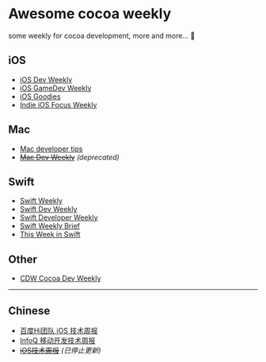 # Awesome cocoa weekly

some weekly for cocoa development, more and more... 🚀

## iOS

- [iOS Dev Weekly](https://iosdevweekly.com)
- [iOS GameDev Weekly](http://iosgamedevweekly.com)
- [iOS Goodies](http://ios-goodies.com)
- [Indie iOS Focus Weekly](https://indieiosfocus.curated.co/)

## Mac

- [Mac developer tips](http://macdevelopertips.com/)
- ~~[Mac Dev Weekly](http://macdevweekly.com/)~~ *(deprecated)*

## Swift

- [Swift Weekly](http://swiftweekly.com)
- [Swift Dev Weekly](http://swiftdevweekly.com)
- [Swift Developer Weekly](http://swiftdevweekly.co)
- [Swift Weekly Brief](https://swiftweekly.github.io/)
- [This Week in Swift](https://swiftnews.curated.co/)

## Other

- [CDW Cocoa Dev Weekly](http://cocoadevweekly.com)

---

## Chinese

- [百度Hi团队 iOS 技术周报](https://github.com/BaiduHiDeviOS/iOS-Tech-Weekly)
- [InfoQ 移动开发技术周报](http://www.infoq.com/cn/mobile-weekly)
- ~~[iOS技术周报](http://weekly.ios-wiki.com/)~~ *(已停止更新)*

